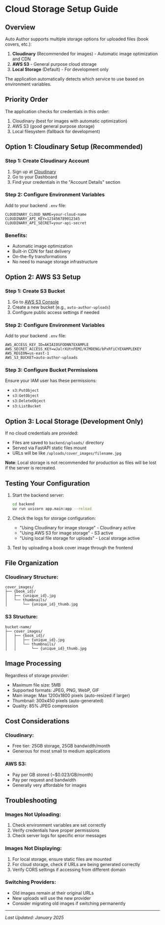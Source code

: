 # Cloud Storage Setup Guide

## Overview

Auto Author supports multiple storage options for uploaded files (book covers, etc.):
1. **Cloudinary** (Recommended for images) - Automatic image optimization and CDN
2. **AWS S3** - General purpose cloud storage
3. **Local Storage** (Default) - For development only

The application automatically detects which service to use based on environment variables.

## Priority Order

The application checks for credentials in this order:
1. Cloudinary (best for images with automatic optimization)
2. AWS S3 (good general purpose storage)
3. Local filesystem (fallback for development)

## Option 1: Cloudinary Setup (Recommended)

### Step 1: Create Cloudinary Account
1. Sign up at [Cloudinary](https://cloudinary.com/)
2. Go to your Dashboard
3. Find your credentials in the "Account Details" section

### Step 2: Configure Environment Variables
Add to your backend `.env` file:
```env
CLOUDINARY_CLOUD_NAME=your-cloud-name
CLOUDINARY_API_KEY=123456789012345
CLOUDINARY_API_SECRET=your-api-secret
```

### Benefits:
- Automatic image optimization
- Built-in CDN for fast delivery
- On-the-fly transformations
- No need to manage storage infrastructure

## Option 2: AWS S3 Setup

### Step 1: Create S3 Bucket
1. Go to [AWS S3 Console](https://console.aws.amazon.com/s3/)
2. Create a new bucket (e.g., `auto-author-uploads`)
3. Configure public access settings if needed

### Step 2: Configure Environment Variables
Add to your backend `.env` file:
```env
AWS_ACCESS_KEY_ID=AKIAIOSFODNN7EXAMPLE
AWS_SECRET_ACCESS_KEY=wJalrXUtnFEMI/K7MDENG/bPxRfiCYEXAMPLEKEY
AWS_REGION=us-east-1
AWS_S3_BUCKET=auto-author-uploads
```

### Step 3: Configure Bucket Permissions
Ensure your IAM user has these permissions:
- `s3:PutObject`
- `s3:GetObject`
- `s3:DeleteObject`
- `s3:ListBucket`

## Option 3: Local Storage (Development Only)

If no cloud credentials are provided:
- Files are saved to `backend/uploads/` directory
- Served via FastAPI static files mount
- URLs will be like `/uploads/cover_images/filename.jpg`

**Note**: Local storage is not recommended for production as files will be lost if the server is recreated.

## Testing Your Configuration

1. Start the backend server:
   ```bash
   cd backend
   uv run uvicorn app.main:app --reload
   ```

2. Check the logs for storage configuration:
   - "Using Cloudinary for image storage" - Cloudinary active
   - "Using AWS S3 for image storage" - S3 active
   - "Using local file storage for uploads" - Local storage active

3. Test by uploading a book cover image through the frontend

## File Organization

### Cloudinary Structure:
```
cover_images/
├── {book_id}/
│   ├── {unique_id}.jpg
│   └── thumbnails/
│       └── {unique_id}_thumb.jpg
```

### S3 Structure:
```
bucket-name/
├── cover_images/
│   ├── {book_id}/
│   │   ├── {unique_id}.jpg
│   │   └── thumbnails/
│   │       └── {unique_id}_thumb.jpg
```

## Image Processing

Regardless of storage provider:
- Maximum file size: 5MB
- Supported formats: JPEG, PNG, WebP, GIF
- Main image: Max 1200x1800 pixels (auto-resized if larger)
- Thumbnail: 300x450 pixels (auto-generated)
- Quality: 85% JPEG compression

## Cost Considerations

### Cloudinary:
- Free tier: 25GB storage, 25GB bandwidth/month
- Generous for most small to medium applications

### AWS S3:
- Pay per GB stored (~$0.023/GB/month)
- Pay per request and bandwidth
- Generally very affordable for images

## Troubleshooting

### Images Not Uploading:
1. Check environment variables are set correctly
2. Verify credentials have proper permissions
3. Check server logs for specific error messages

### Images Not Displaying:
1. For local storage, ensure static files are mounted
2. For cloud storage, check if URLs are being generated correctly
3. Verify CORS settings if accessing from different domain

### Switching Providers:
- Old images remain at their original URLs
- New uploads will use the new provider
- Consider migrating old images if switching permanently

---

*Last Updated: January 2025*
